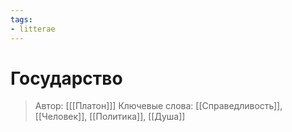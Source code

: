 ```yaml
---
tags:
- litterae
---
```

# Государство
>Автор: [[[Платон]]]
>Ключевые слова: [[Справедливость]], [[Человек]], [[Политика]], [[Душа]]